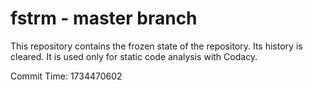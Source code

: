 # fstrm - master branch

This repository contains the frozen state of the repository.
Its history is cleared. It is used only for static code
analysis with Codacy.

Commit Time: 1734470602